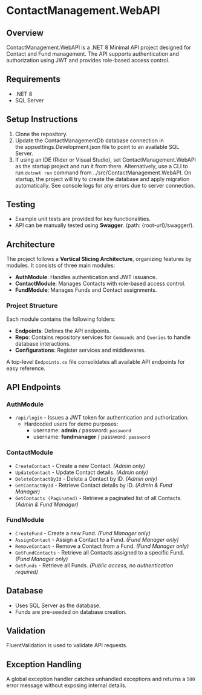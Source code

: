 # ContactManagement.WebAPI

## Overview

ContactManagement.WebAPI is a .NET 8 Minimal API project designed for Contact and Fund management. The API supports authentication and authorization using JWT and provides role-based access control.

## Requirements

- .NET 8
- SQL Server

## Setup Instructions

1. Clone the repository.
2. Update the ContactManagementDb database connection in the appsettings.Development.json file to point to an available SQL Server.
3. If using an IDE (Rider or Visual Studio), set ContactManagement.WebAPI as the startup project and run it from there. Alternatively, use a CLI to run `dotnet run` command from ../src/ContactManagement.WebAPI. On startup, the project will try to create the database and apply migration automatically. See console logs for any errors due to server connection.

## Testing

- Example unit tests are provided for key functionalities.
- API can be manually tested using **Swagger**. (path: {root-url}/swagger/).


## Architecture

The project follows a **Vertical Slicing Architecture**, organizing features by modules. It consists of three main modules:

- **AuthModule**: Handles authentication and JWT issuance.
- **ContactModule**: Manages Contacts with role-based access control.
- **FundModule**: Manages Funds and Contact assignments.

### Project Structure

Each module contains the following folders:

- **Endpoints**: Defines the API endpoints.
- **Repo**: Contains repository services for `Commands` and `Queries` to handle database interactions.
- **Configurations**: Register services and middlewares.

A top-level `Endpoints.cs` file consolidates all available API endpoints for easy reference.

## API Endpoints

### AuthModule

- `/api/login` - Issues a JWT token for authentication and authorization.
  - Hardcoded users for demo purposes:
    - username: **admin** / password: `password`
    - username: **fundmanager** / password: `password`

### ContactModule

- `CreateContact` - Create a new Contact. *(Admin only)*
- `UpdateContact` - Update Contact details. *(Admin only)*
- `DeleteContactById` - Delete a Contact by ID. *(Admin only)*
- `GetContactById` - Retrieve Contact details by ID. *(Admin & Fund Manager)*
- `GetContacts (Paginated)` - Retrieve a paginated list of all Contacts. *(Admin & Fund Manager)*

### FundModule

- `CreateFund` - Create a new Fund. *(Fund Manager only)*
- `AssignContact` - Assign a Contact to a Fund. *(Fund Manager only)*
- `RemoveContact` - Remove a Contact from a Fund. *(Fund Manager only)*
- `GetFundContacts` - Retrieve all Contacts assigned to a specific Fund. *(Fund Manager only)*
- `GetFunds` - Retrieve all Funds. *(Public access, no authentication required)*

## Database

- Uses SQL Server as the database.
- Funds are pre-seeded on database creation.

## Validation

FluentValidation is used to validate API requests.

## Exception Handling

A global exception handler catches unhandled exceptions and returns a `500` error message without exposing internal details.

